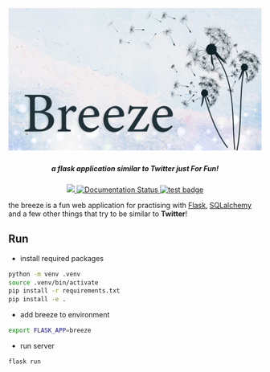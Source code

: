 <p algin="center">
    <img src="https://raw.githubusercontent.com/mmdbalkhi/breeze/main/artwork/breeze.png">
</p>

<h5 align="center"> a flask application similar to Twitter just For Fun!</h5>

<p align="center">
    <a href="https://github.com/mmdbalkhi/breeze/tree/main/LICENSE">
        <img src="https://img.shields.io/badge/license-MIT-blue.svg">
    </a>
    <a href='https://python-breeze.readthedocs.io/?badge=latest'>
        <img src='https://readthedocs.org/projects/python-breeze/badge/?version=latest' alt='Documentation Status' />
    </a>
    <a href="https://github.com/mmdbalkhi/breeze/actions/workflows/tests.yaml">
        <img src="https://github.com/mmdbalkhi/breeze/actions/workflows/tests.yaml/badge.svg"
        alt="test badge">
    </a>
</p>

the breeze is a fun web application for practising with [Flask](https://flask.palletsprojects.com/), [SQLalchemy](https://www.sqlalchemy.org/) and a few other things that try to be similar to **Twitter**!

## Run

* install required packages

```bash
python -m venv .venv
source .venv/bin/activate
pip install -r requirements.txt
pip install -e .
```

* add breeze to environment

```bash
export FLASK_APP=breeze
```

* run server

```bash
flask run
```
